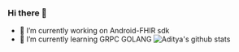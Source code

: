 ### Hi there 👋


- 🔭 I’m currently working on Android-FHIR sdk
- 🌱 I’m currently learning GRPC GOLANG 
 ![Aditya's github stats](https://github-readme-stats.vercel.app/api?username=epicadk&show_icons=true&hide_border=false)

